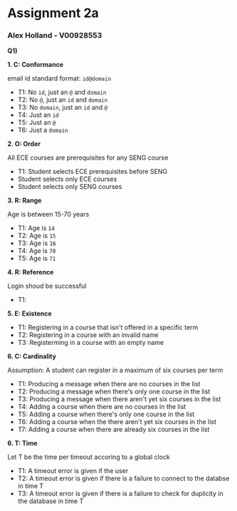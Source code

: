 # Assignment 2a
### Alex Holland - V00928553

**Q1)** 

**1. C: Conformance**

email id standard format: `id@domain`

- T1: No `id`, just an `@` and `domain`
- T2: No `@`, just an `id` and `domain`
- T3: No `domain`, just an `id` and `@` 
- T4: Just an `id`
- T5: Just an `@`
- T6: Just a `domain`

**2. O: Order** 

All ECE courses are prerequisites for any SENG course

- T1: Student selects ECE prerequisites before SENG
- Student selects only ECE courses
- Student selects only SENG courses

**3. R: Range** 

Age is between 15-70 years

- T1: Age is `14`
- T2: Age is `15`
- T3: Age is `16`
- T4: Age is `70`
- T5: Age is `71`

**4. R: Reference** 

Login shoud be successful

- T1:

**5. E: Existence** 

- T1: Registering in a course that isn't offered in a specific term
- T2: Registering in a course with an invalid name
- T3: Registerming in a course with an empty name

**6. C: Cardinality** 

Assumption: A student can register in a maximum of six courses per term

- T1: Producing a message when there are no courses in the list
- T2: Producing a message when there's only one course in the list
- T3: Producing a message when there aren't yet six courses in the list
- T4: Adding a course when there are no courses in the list
- T5: Adding a course when there's only one course in the list
- T6: Adding a course when the there aren't yet six courses in the list
- T7: Adding a course when there are already six courses in the list

**6. T: Time** 

Let T be the time per timeout accoring to a global clock

- T1: A timeout error is given if the user
- T2: A timeout error is given if there is a failure to connect to the databse in time T
- T3: A timeout error is given if there is a failure to check for duplicity in the database in time T 
